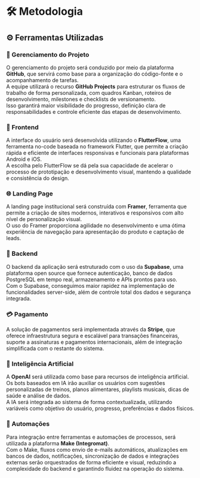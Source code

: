 # 🛠️ Metodologia

## ⚙️ Ferramentas Utilizadas

### 📌 Gerenciamento do Projeto
O gerenciamento do projeto será conduzido por meio da plataforma **GitHub**, que servirá como base para a organização do código-fonte e o acompanhamento de tarefas.  
A equipe utilizará o recurso **GitHub Projects** para estruturar os fluxos de trabalho de forma personalizada, com quadros Kanban, roteiros de desenvolvimento, milestones e checklists de versionamento.  
Isso garantirá maior visibilidade do progresso, definição clara de responsabilidades e controle eficiente das etapas de desenvolvimento.

### 🎨 Frontend
A interface do usuário será desenvolvida utilizando o **FlutterFlow**, uma ferramenta no-code baseada no framework Flutter, que permite a criação rápida e eficiente de interfaces responsivas e funcionais para plataformas Android e iOS.  
A escolha pelo FlutterFlow se dá pela sua capacidade de acelerar o processo de prototipação e desenvolvimento visual, mantendo a qualidade e consistência do design.

### 🌐 Landing Page
A landing page institucional será construída com **Framer**, ferramenta que permite a criação de sites modernos, interativos e responsivos com alto nível de personalização visual.  
O uso do Framer proporciona agilidade no desenvolvimento e uma ótima experiência de navegação para apresentação do produto e captação de leads.

### 🧠 Backend
O backend da aplicação será estruturado com o uso da **Supabase**, uma plataforma open source que fornece autenticação, banco de dados PostgreSQL em tempo real, armazenamento e APIs prontos para uso.  
Com o Supabase, conseguimos maior rapidez na implementação de funcionalidades server-side, além de controle total dos dados e segurança integrada.

### 💳 Pagamento
A solução de pagamentos será implementada através da **Stripe**, que oferece infraestrutura segura e escalável para transações financeiras, suporte a assinaturas e pagamentos internacionais, além de integração simplificada com o restante do sistema.

### 🤖 Inteligência Artificial
A **OpenAI** será utilizada como base para recursos de inteligência artificial. Os bots baseados em IA irão auxiliar os usuários com sugestões personalizadas de treinos, planos alimentares, playlists musicais, dicas de saúde e análise de dados.  
A IA será integrada ao sistema de forma contextualizada, utilizando variáveis como objetivo do usuário, progresso, preferências e dados físicos.

### 🔁 Automações
Para integração entre ferramentas e automações de processos, será utilizada a plataforma **Make (Integromat)**.  
Com o Make, fluxos como envio de e-mails automáticos, atualizações em bancos de dados, notificações, sincronização de dados e integrações externas serão orquestrados de forma eficiente e visual, reduzindo a complexidade do backend e garantindo fluidez na operação do sistema.
